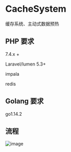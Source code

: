 # CacheSystem
缓存系统、主动式数据预热

## PHP 要求
7.4.x +

Laravel/lumen 5.3+

impala

redis

## Golang 要求
go1.14.2
## 流程
![image](https://user-images.githubusercontent.com/24852952/137704405-69e660e3-22af-47e3-bd81-08b7b22a99f9.png)

